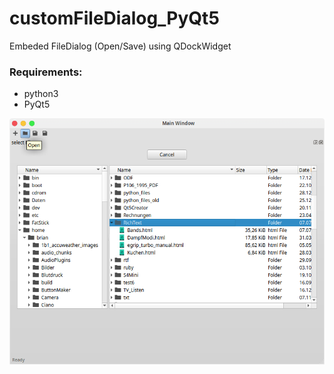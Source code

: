 # customFileDialog_PyQt5

Embeded FileDialog (Open/Save) using QDockWidget

### Requirements:

- python3
- PyQt5

![screenshot](https://github.com/Axel-Erfurt/customFileDialog_PyQt5/blob/master/screenshot.png)
